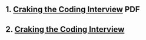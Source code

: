 ## 1. [Craking the Coding Interview](https://github.com/liwei606/interview) PDF

## 2. [Craking the Coding Interview](https://github.com/Hawstein/cracking-the-coding-interview)

